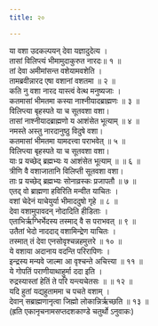 ```yaml
---
title: २०

---
```

या वशा उदकल्पयन् देवा यज्ञादुदेत्य ।  
तासां विलिप्त्यं भीमामुदाकुरुत नारदः॥ १ ॥  
तां देवा अमीमांसन्त वशेयामवशेति ।  
तामब्रवीन्नारद एषा वशानां वशतमा ॥ २ ॥  
कति नु वशा नारद यास्त्वं वेत्थ मनुष्यजाः ।  
कतमासां भीमतमा कस्या नाश्नीयादब्राह्मणः ॥ ३ ॥  
विलिप्त्या बृहस्पते या च सूतवशा वशा।  
तासां नाश्नीयादब्राह्मणो य आशंसेत भूत्याम् ॥ ४ ॥  
नमस्ते अस्तु नारदानुष्ठु विदुषे वशा।  
कतमासां भीमतमा यामदत्त्वा पराभवेत् ॥ ५ ॥  
विलिप्त्या बृहस्पते या च सूतवशा वशा।  
याः प्र यच्छेद् ब्रह्मभ्यः य आशंसेत भूत्याम् ॥ ॥ ६ ॥  
त्रीणि वै वशाजातानि विलिप्ती सूतवशा वशा।  
ताः प्र यच्छेद् ब्रह्मभ्यः सोनाव्रस्कः प्रजापतौ ॥ ७ ॥  
एतद् वो ब्राह्मणा हविरिति मन्वीत याचितः ।  
वशां चेदेनं याचेयुर्या भीमाददुषो गृहे ॥ ८ ॥  
देवा वशामुपावदन् नोदादिति हीडिताः ।  
एताभिर्ऋग्भिर्भेदस्य तस्माद् वै स पराभवत् ॥ ९ ॥  
उतैतां भेदो नाददाद् वशामिन्द्रेण याचितः ।  
तस्मात् तं देवा एनसोवृश्चन्नहमुत्तरे ॥ १० ॥  
ये वशाया अदानाय वदन्ति परिरापिणः ।  
इन्द्रस्य मन्यवे जाल्मा आ वृश्चन्ते अचित्त्या ॥ ११ ॥  
ये गोपतिं पराणीयाथाहुर्मा ददा इति ।  
रुद्रस्यास्तां हेतिं ते परि यन्त्यचेतसः ॥ ॥ १२ ॥  
यदि हुतां यद्यहुताममा च पचते वशाम् ।  
देवान् सब्राह्मणानृत्वा जिह्मो लोकान्निर्ऋच्छति ॥ १३ ॥  
(ह्रति एकानृचनामसप्तदशकाण्डे चतुर्थो ऽनुवाकः)  